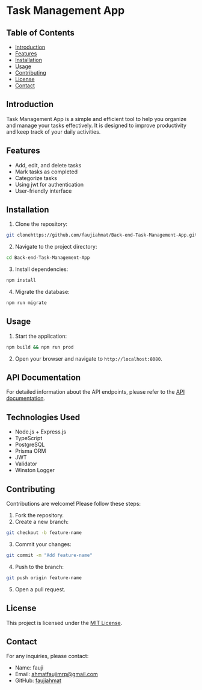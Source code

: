 # Task Management App

## Table of Contents
- [Introduction](#introduction)
- [Features](#features)
- [Installation](#installation)
- [Usage](#usage)
- [Contributing](#contributing)
- [License](#license)
- [Contact](#contact)

## Introduction
Task Management App is a simple and efficient tool to help you organize and manage your tasks effectively. It is designed to improve productivity and keep track of your daily activities.

## Features
- Add, edit, and delete tasks
- Mark tasks as completed
- Categorize tasks
- Using jwt for authentication
- User-friendly interface

## Installation
1. Clone the repository:
  ```bash
  git clonehttps://github.com/faujiahmat/Back-end-Task-Management-App.git
  ```
2. Navigate to the project directory:
  ```bash
  cd Back-end-Task-Management-App
  ```
3. Install dependencies:
  ```bash
  npm install
  ```
4. Migrate the database:
  ```bash
  npm run migrate
  ```


## Usage
1. Start the application:
  ```bash
  npm build && npm run prod
  ```
2. Open your browser and navigate to `http://localhost:8080`.

## API Documentation
For detailed information about the API endpoints, please refer to the [API documentation](./docs/api.md).

## Technologies Used

- Node.js + Express.js
- TypeScript
- PostgreSQL
- Prisma ORM
- JWT
- Validator
- Winston Logger

## Contributing
Contributions are welcome! Please follow these steps:
1. Fork the repository.
2. Create a new branch:
  ```bash
  git checkout -b feature-name
  ```
3. Commit your changes:
  ```bash
  git commit -m "Add feature-name"
  ```
4. Push to the branch:
  ```bash
  git push origin feature-name
  ```
5. Open a pull request.

## License
This project is licensed under the [MIT License](LICENSE).

## Contact
For any inquiries, please contact:
- Name: fauji
- Email: ahmatfaujimrp@gmail.com
- GitHub: [faujiahmat](https://github.com/faujiahmat)